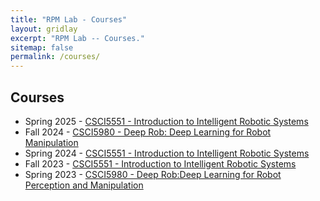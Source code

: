 ```yaml
---
title: "RPM Lab - Courses"
layout: gridlay
excerpt: "RPM Lab -- Courses."
sitemap: false
permalink: /courses/
---
```



## Courses

- Spring 2025 - [CSCI5551 - Introduction to Intelligent Robotic Systems](https://rpm-lab.github.io/CSCI5551-Spr25/)
- Fall 2024 - [CSCI5980 - Deep Rob: Deep Learning for Robot Manipulation](https://rpm-lab.github.io/CSCI5980-F24-DeepRob/)
- Spring 2024 - [CSCI5551 - Introduction to Intelligent Robotic Systems](https://rpm-lab.github.io/CSCI5551-Spr24/)
- Fall 2023 - [CSCI5551 - Introduction to Intelligent Robotic Systems](https://rpm-lab.github.io/CSCI5551-Fall23-S2/)
- Spring 2023 - [CSCI5980 - Deep Rob:Deep Learning for Robot Perception and Manipulation](https://rpm-lab.github.io/CSCI5980-Spr23-DeepRob/)



<br/>
<br/>
<br/>
<br/>
<br/>
<br/>
<br/>
<br/>
